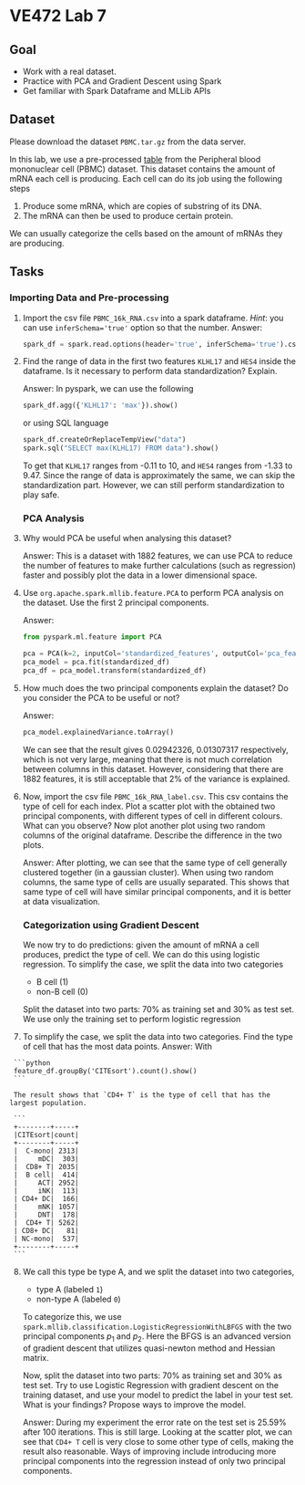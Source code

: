 # VE472 Lab 7

## Goal

- Work with a real dataset.
- Practice with PCA and Gradient Descent using Spark
- Get familiar with Spark Dataframe and MLLib APIs

## Dataset

Please download the dataset `PBMC.tar.gz` from the data server.

In this lab, we use a pre-processed [table](https://academic.oup.com/bioinformatics/article/36/Supplement_1/i542/5870491#205479414) from the Peripheral blood mononuclear cell (PBMC) dataset. This dataset contains the amount of mRNA each cell is producing. Each cell can do its job using the following steps

1.  Produce some mRNA, which are copies of substring of its DNA.
2.  The mRNA can then be used to produce certain protein.

We can usually categorize the cells based on the amount of mRNAs they are producing.

## Tasks

### Importing Data and Pre-processing

1.   Import the csv file `PBMC_16k_RNA.csv` into a spark dataframe.
     *Hint*: you can use `inferSchema='true'` option so that the number.
     Answer:

     ```python
     spark_df = spark.read.options(header='true', inferSchema='true').csv("datasets/PBMC_16k_RNA.csv")
     ```

2.   Find the range of data in the first two features `KLHL17` and `HES4` inside the dataframe. Is it necessary to perform data standardization? Explain.

     Answer: In pyspark, we can use the following

     ```python
     spark_df.agg({'KLHL17': 'max'}).show()
     ```

     or using SQL language

     ```python
     spark_df.createOrReplaceTempView("data")
     spark.sql("SELECT max(KLHL17) FROM data").show()
     ```

     To get that `KLHL17` ranges from -0.11 to 10, and `HES4` ranges from -1.33 to 9.47. Since the range of data is approximately the same, we can skip the standardization part. However, we can still perform standardization to play safe.

     ### PCA Analysis

3.   Why would PCA be useful  when analysing this dataset?

     Answer: This is a dataset with 1882 features, we can use PCA to reduce the number of features to make further calculations (such as regression) faster and possibly plot the data in a lower dimensional space.

4.   Use `org.apache.spark.mllib.feature.PCA` to perform PCA analysis on the dataset. Use the first 2 principal components.

     Answer:

     ```python
     from pyspark.ml.feature import PCA

     pca = PCA(k=2, inputCol='standardized_features', outputCol='pca_features')
     pca_model = pca.fit(standardized_df)
     pca_df = pca_model.transform(standardized_df)
     ```

5.   How much does the two principal components explain the dataset? Do you consider the PCA to be useful or not?

     Answer:

     ```python
     pca_model.explainedVariance.toArray()
     ```

     We can see that the result gives 0.02942326, 0.01307317 respectively, which is not very large, meaning that there is not much correlation between columns in this dataset. However, considering that there are 1882 features, it is still acceptable that 2% of the variance is explained.

6.   Now, import the csv file `PBMC_16k_RNA_label.csv`. This csv contains the type of cell for each index. Plot a scatter plot with the obtained two principal components, with different types of cell in different colours. What can you observe?
     Now plot another plot using two random columns of the original dataframe. Describe the difference in the two plots.

     Answer: After plotting, we can see that the same type of cell generally clustered together (in a gaussian cluster). When using two random columns, the same type of cells are usually separated. This shows that same type of cell will have similar principal components, and it is better at data visualization.

     ### Categorization using Gradient Descent

     We now try to do predictions: given the amount of mRNA a cell produces, predict the type of cell. We can do this using logistic regression. To simplify the case, we split the data into two categories

     - B cell (1)
     - non-B cell (0)

     Split the dataset into two parts: 70% as training set and 30% as test set. We use only the training set to perform logistic regression

7.    To simplify the case, we split the data into two categories. Find the type of cell that has the most data points.
     Answer: With

     ```python
     feature_df.groupBy('CITEsort').count().show()
     ```

     The result shows that `CD4+ T` is the type of cell that has the largest population.

     ```
     +--------+-----+
     |CITEsort|count|
     +--------+-----+
     |  C-mono| 2313|
     |     mDC|  303|
     |  CD8+ T| 2035|
     |  B cell|  414|
     |     ACT| 2952|
     |     iNK|  113|
     | CD4+ DC|  166|
     |     mNK| 1057|
     |     DNT|  178|
     |  CD4+ T| 5262|
     | CD8+ DC|   81|
     | NC-mono|  537|
     +--------+-----+
     ```

8.   We call this type be type A, and we split the dataset into two categories,

     -   type A (labeled `1`)
     -   non-type A (labeled `0`)

     To categorize this, we use `spark.mllib.classification.LogisticRegressionWithLBFGS` with the two principal components $p_1$ and $p_2$. Here the BFGS is an advanced version of gradient descent that utilizes quasi-newton method and Hessian matrix.

     Now, split the dataset into two parts: 70% as training set and 30% as test set. Try to use Logistic Regression with gradient descent on the training dataset, and use your model to predict the label in your test set. What is your findings? Propose ways to improve the model.

     Answer: During my experiment the error rate on the test set is 25.59% after 100 iterations. This is still large. Looking at the scatter plot, we can see that `CD4+ T` cell is very close to some other type of cells, making the result also reasonable. Ways of improving include introducing more principal components into the regression instead of only two principal components.
